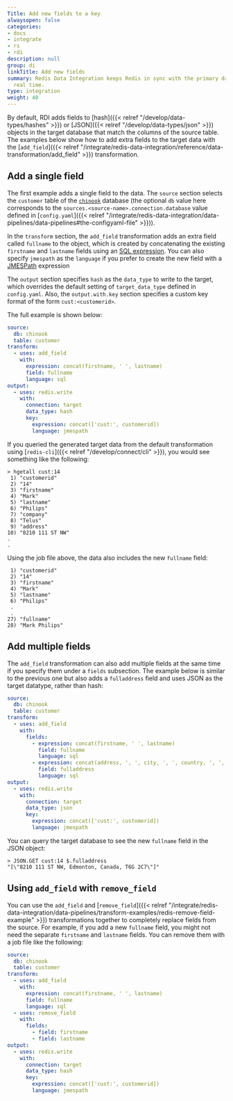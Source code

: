 ```yaml
---
Title: Add new fields to a key
alwaysopen: false
categories:
- docs
- integrate
- rs
- rdi
description: null
group: di
linkTitle: Add new fields
summary: Redis Data Integration keeps Redis in sync with the primary database in near
  real time.
type: integration
weight: 40
---
```


By default, RDI adds fields to
[hash]({{< relref "/develop/data-types/hashes" >}}) or
[JSON]({{< relref "/develop/data-types/json" >}}) objects in the target
database that match the columns of the source table.
The examples below show how to add extra fields to the target data with the
[`add_field`]({{< relref "/integrate/redis-data-integration/reference/data-transformation/add_field" >}}) transformation.

## Add a single field

The first example adds a single field to the data.
The `source` section selects the `customer` table of the
[`chinook`](https://github.com/Redislabs-Solution-Architects/rdi-quickstart-postgres)
database (the optional `db` value here corresponds to the
`sources.<source-name>.connection.database` value defined in
[`config.yaml`]({{< relref "/integrate/redis-data-integration/data-pipelines/data-pipelines#the-configyaml-file" >}})).

In the `transform` section, the `add_field` transformation adds an extra field called `fullname`
to the object, which is created by concatenating the existing `firstname` and `lastname` fields using
an [SQL expression](https://www.simplilearn.com/tutorials/sql-tutorial/concat-function-in-sql).
You can also specify `jmespath` as the `language` if you prefer to create the new
field with a [JMESPath](https://jmespath.org/) expression

The `output` section specifies `hash` as the `data_type` to write to the target, which
overrides the default setting of `target_data_type` defined in `config.yaml`. Also, the
`output.with.key` section specifies a custom key format of the form `cust:<customerid>`.

The full example is shown below:

```yaml
source:
  db: chinook
  table: customer
transform:
  - uses: add_field
    with:
      expression: concat(firstname, ' ', lastname)
      field: fullname
      language: sql
output:
  - uses: redis.write
    with:
      connection: target
      data_type: hash
      key:
        expression: concat(['cust:', customerid])
        language: jmespath
```

If you queried the generated target data from the default transformation
using [`redis-cli`]({{< relref "/develop/connect/cli" >}}), you would
see something like the following:

```
> hgetall cust:14
 1) "customerid"
 2) "14"
 3) "firstname"
 4) "Mark"
 5) "lastname"
 6) "Philips"
 7) "company"
 8) "Telus"
 9) "address"
10) "8210 111 ST NW"
.
.
```

Using the job file above, the data also includes the new `fullname` field:

```
 1) "customerid"
 2) "14"
 3) "firstname"
 4) "Mark"
 5) "lastname"
 6) "Philips"
 .
 .
27) "fullname"
28) "Mark Philips"
```

## Add multiple fields

The `add_field` transformation can also add multiple fields at the same time
if you specify them under a `fields` subsection. The example below is similar
to the previous one but also adds a `fulladdress` field and uses JSON as the
target datatype, rather than hash: 

```yaml
source:
  db: chinook
  table: customer
transform:
  - uses: add_field
    with:
      fields:
        - expression: concat(firstname, ' ', lastname)
          field: fullname
          language: sql
        - expression: concat(address, ', ', city, ', ', country, ', ', postalcode)
          field: fulladdress
          language: sql
output:
  - uses: redis.write
    with:
      connection: target
      data_type: json
      key:
        expression: concat(['cust:', customerid])
        language: jmespath
```

You can query the target database to see the new `fullname` field in
the JSON object:

```
> JSON.GET cust:14 $.fulladdress
"[\"8210 111 ST NW, Edmonton, Canada, T6G 2C7\"]"
```

## Using `add_field` with `remove_field`

You can use the `add_field` and
[`remove_field`]({{< relref "/integrate/redis-data-integration/data-pipelines/transform-examples/redis-remove-field-example" >}})
transformations together to completely replace fields from the source. For example,
if you add a new `fullname` field, you might not need the separate `firstname` and
`lastname` fields. You can remove them with a job file like the following:

```yaml
source:
  db: chinook
  table: customer
transform:
  - uses: add_field
    with:
      expression: concat(firstname, ' ', lastname)
      field: fullname
      language: sql
  - uses: remove_field
    with:
      fields:
        - field: firstname
        - field: lastname
output:
  - uses: redis.write
    with:
      connection: target
      data_type: hash
      key:
        expression: concat(['cust:', customerid])
        language: jmespath
```

